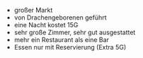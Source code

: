 -   großer Markt
-   von Drachengeborenen geführt
-   eine Nacht kostet 15G
-   sehr große Zimmer, sehr gut ausgestattet
-   mehr ein Restaurant als eine Bar
-   Essen nur mit Reservierung (Extra 5G)